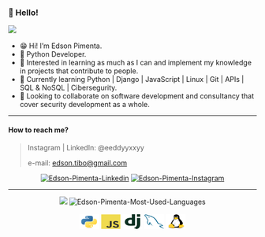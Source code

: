 ### 👋 Hello!
<img src="https://komarev.com/ghpvc/?username=eddyyxxyy&color=blueviolet&style=flat">

- 😁 Hi! I’m Edson Pimenta.
- 🐍 Python Developer.
- 👀 Interested in learning as much as I can and implement my knowledge in projects that contribute to people.
- 🌱 Currently learning Python | Django | JavaScript | Linux | Git | APIs | SQL & NoSQL | Cibersegurity.
- 💞️ Looking to collaborate on software development and consultancy that cover security development as a whole.

---

#### How to reach me?

> Instagram | LinkedIn: @eeddyyxxyy 
> 
> e-mail: edson.tibo@gmail.com

<div align="center">
  <a href = "https://www.linkedin.com/in/eeddyyxxyy/"><img src = "https://img.shields.io/badge/LinkedIn-0077B5?style=for-the-badge&logo=linkedin&logoColor=white" alt="Edson-Pimenta-Linkedin"></a>
  <a href = "https://www.linkedin.com/in/eeddyyxxyy/"><img src = "https://img.shields.io/badge/Instagram-E4405F?style=for-the-badge&logo=instagram&logoColor=white" alt="Edson-Pimenta-Instagram"></a>
</div>

---

<div align="center">
  <img height="160em" src="https://eddyyxxyy-stats.vercel.app/api?username=eddyyxxyy&show_icons=true&theme=dark&include_all_commits=true&count_private=true"/>
  <img height="160em" src="https://eddyyxxyy-stats.vercel.app/api/top-langs/?username=eddyyxxyy&layout=compact&langs_count=7&theme=dark" alt="Edson-Pimenta-Most-Used-Languages"/>
</div>

<div align="center"><br>
  <img align="center" alt="Edson-Python" height="30" width="40" src="https://raw.githubusercontent.com/devicons/devicon/master/icons/python/python-original.svg">
  <img align="center" alt="Edson-JavaScript" height="30" width="40" src="https://raw.githubusercontent.com/devicons/devicon/master/icons/javascript/javascript-original.svg">
  <img align="center" alt="Edson-Django" height="30" width="40" src="https://raw.githubusercontent.com/devicons/devicon/master/icons/django/django-plain.svg">
  <img align="center" alt="Edson-SQL" height="30" width="40" src="https://raw.githubusercontent.com/devicons/devicon/master/icons/mysql/mysql-original.svg">
  <img align="center" alt="Edson-Linux" height="30" width="40" src="https://raw.githubusercontent.com/devicons/devicon/master/icons/linux/linux-original.svg">
</div>
